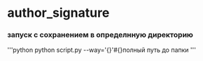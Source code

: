 # author_signature

### запуск с сохранением в определнную директорию
'''python
    python script.py --way='{}'#{}полный путь до папки
'''
